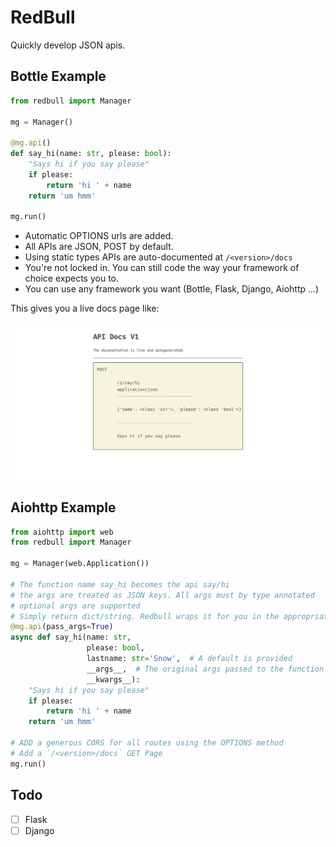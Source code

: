 RedBull
=======

Quickly develop JSON apis.

Bottle Example
-----

```python
from redbull import Manager

mg = Manager()

@mg.api()
def say_hi(name: str, please: bool):
    "Says hi if you say please"
    if please:
        return 'hi ' + name
    return 'um hmm'

mg.run()
```

- Automatic OPTIONS urls are added.
- All APIs are JSON, POST by default.
- Using static types APIs are auto-documented at `/<version>/docs`
- You're not locked in. You can still code the way your framework of choice expects you to.
- You can use any framework you want (Bottle, Flask, Django, Aiohttp ...)

This gives you a live docs page like:

![docs screenshot](docs.png)


Aiohttp Example
-----

```python
from aiohttp import web
from redbull import Manager

mg = Manager(web.Application())

# The function name say_hi becomes the api say/hi
# the args are treated as JSON keys. All args must by type annotated
# optional args are supported
# Simply return dict/string. Redbull wraps it for you in the appropriate object
@mg.api(pass_args=True)
async def say_hi(name: str,
                 please: bool,
                 lastname: str='Snow',  # A default is provided
                 __args__,  # The original args passed to the function by Aiohttp
                 __kwargs__):
    "Says hi if you say please"
    if please:
        return 'hi ' + name
    return 'um hmm'

# ADD a generous CORS for all routes using the OPTIONS method
# Add a `/<version>/docs` GET Page
mg.run()
```

Todo
----

- [ ] Flask
- [ ] Django
